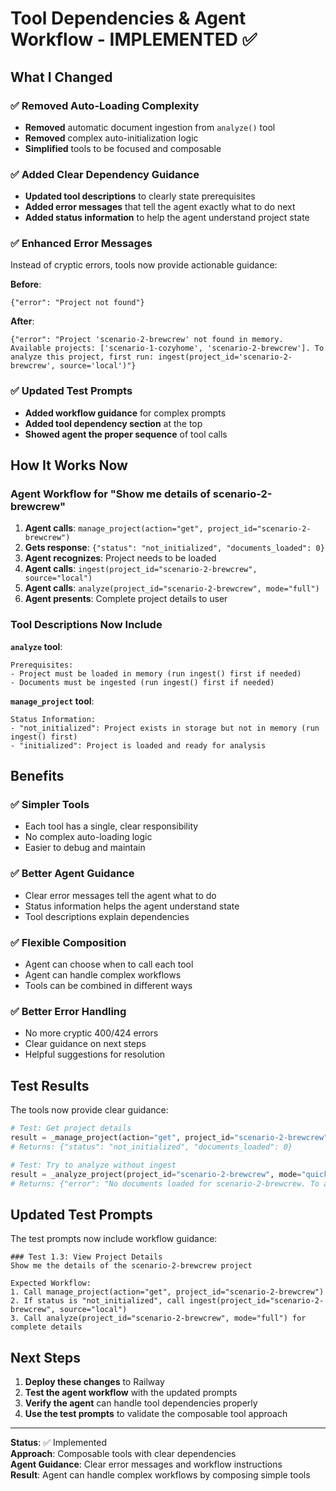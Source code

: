 # Tool Dependencies & Agent Workflow - IMPLEMENTED ✅

## What I Changed

### ✅ Removed Auto-Loading Complexity
- **Removed** automatic document ingestion from `analyze()` tool
- **Removed** complex auto-initialization logic
- **Simplified** tools to be focused and composable

### ✅ Added Clear Dependency Guidance
- **Updated tool descriptions** to clearly state prerequisites
- **Added error messages** that tell the agent exactly what to do next
- **Added status information** to help the agent understand project state

### ✅ Enhanced Error Messages
Instead of cryptic errors, tools now provide actionable guidance:

**Before**:
```
{"error": "Project not found"}
```

**After**:
```
{"error": "Project 'scenario-2-brewcrew' not found in memory. Available projects: ['scenario-1-cozyhome', 'scenario-2-brewcrew']. To analyze this project, first run: ingest(project_id='scenario-2-brewcrew', source='local')"}
```

### ✅ Updated Test Prompts
- **Added workflow guidance** for complex prompts
- **Added tool dependency section** at the top
- **Showed agent the proper sequence** of tool calls

## How It Works Now

### Agent Workflow for "Show me details of scenario-2-brewcrew"

1. **Agent calls**: `manage_project(action="get", project_id="scenario-2-brewcrew")`
2. **Gets response**: `{"status": "not_initialized", "documents_loaded": 0}`
3. **Agent recognizes**: Project needs to be loaded
4. **Agent calls**: `ingest(project_id="scenario-2-brewcrew", source="local")`
5. **Agent calls**: `analyze(project_id="scenario-2-brewcrew", mode="full")`
6. **Agent presents**: Complete project details to user

### Tool Descriptions Now Include

**`analyze` tool**:
```
Prerequisites:
- Project must be loaded in memory (run ingest() first if needed)
- Documents must be ingested (run ingest() first if needed)
```

**`manage_project` tool**:
```
Status Information:
- "not_initialized": Project exists in storage but not in memory (run ingest() first)
- "initialized": Project is loaded and ready for analysis
```

## Benefits

### ✅ Simpler Tools
- Each tool has a single, clear responsibility
- No complex auto-loading logic
- Easier to debug and maintain

### ✅ Better Agent Guidance
- Clear error messages tell the agent what to do
- Status information helps the agent understand state
- Tool descriptions explain dependencies

### ✅ Flexible Composition
- Agent can choose when to call each tool
- Agent can handle complex workflows
- Tools can be combined in different ways

### ✅ Better Error Handling
- No more cryptic 400/424 errors
- Clear guidance on next steps
- Helpful suggestions for resolution

## Test Results

The tools now provide clear guidance:

```python
# Test: Get project details
result = _manage_project(action="get", project_id="scenario-2-brewcrew")
# Returns: {"status": "not_initialized", "documents_loaded": 0}

# Test: Try to analyze without ingest
result = _analyze_project(project_id="scenario-2-brewcrew", mode="quick")
# Returns: {"error": "No documents loaded for scenario-2-brewcrew. To analyze this project, first run: ingest(project_id='scenario-2-brewcrew', source='local')"}
```

## Updated Test Prompts

The test prompts now include workflow guidance:

```
### Test 1.3: View Project Details
Show me the details of the scenario-2-brewcrew project

Expected Workflow: 
1. Call manage_project(action="get", project_id="scenario-2-brewcrew")
2. If status is "not_initialized", call ingest(project_id="scenario-2-brewcrew", source="local")
3. Call analyze(project_id="scenario-2-brewcrew", mode="full") for complete details
```

## Next Steps

1. **Deploy these changes** to Railway
2. **Test the agent workflow** with the updated prompts
3. **Verify the agent** can handle tool dependencies properly
4. **Use the test prompts** to validate the composable tool approach

---

**Status**: ✅ Implemented  
**Approach**: Composable tools with clear dependencies  
**Agent Guidance**: Clear error messages and workflow instructions  
**Result**: Agent can handle complex workflows by composing simple tools

